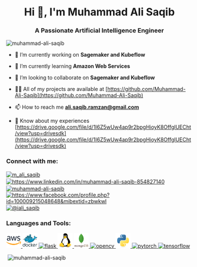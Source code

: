 <h1 align="center">Hi 👋, I'm Muhammad Ali Saqib</h1>
<h3 align="center">A Passionate Artificial Intelligence Engineer</h3>

<p align="left"> <img src="https://komarev.com/ghpvc/?username=muhammad-ali-saqib&label=Profile%20views&color=0e75b6&style=flat" alt="muhammad-ali-saqib" /> </p>

- 🔭 I’m currently working on **Sagemaker and Kubeflow**

- 🌱 I’m currently learning **Amazon Web Services**

- 👯 I’m looking to collaborate on **Sagemaker and Kubeflow**

- 👨‍💻 All of my projects are available at [https://github.com/Muhammad-Ali-Saqib](https://github.com/Muhammad-Ali-Saqib)

- 📫 How to reach me **ali.saqib.ramzan@gmail.com**

- 📄 Know about my experiences [https://drive.google.com/file/d/1I6Z5wUw4ap9r2bpgHioyK8OffglUECht/view?usp=drivesdk](https://drive.google.com/file/d/1I6Z5wUw4ap9r2bpgHioyK8OffglUECht/view?usp=drivesdk)

<h3 align="left">Connect with me:</h3>
<p align="left">
<a href="https://twitter.com/m_ali_saqib" target="blank"><img align="center" src="https://raw.githubusercontent.com/rahuldkjain/github-profile-readme-generator/master/src/images/icons/Social/twitter.svg" alt="m_ali_saqib" height="30" width="40" /></a>
<a href="https://linkedin.com/in/https://www.linkedin.com/in/muhammad-ali-saqib-854827140" target="blank"><img align="center" src="https://raw.githubusercontent.com/rahuldkjain/github-profile-readme-generator/master/src/images/icons/Social/linked-in-alt.svg" alt="https://www.linkedin.com/in/muhammad-ali-saqib-854827140" height="30" width="40" /></a>
<a href="https://stackoverflow.com/users/muhammad-ali-saqib" target="blank"><img align="center" src="https://raw.githubusercontent.com/rahuldkjain/github-profile-readme-generator/master/src/images/icons/Social/stack-overflow.svg" alt="muhammad-ali-saqib" height="30" width="40" /></a>
<a href="https://fb.com/https://www.facebook.com/profile.php?id=100009215048648&mibextid=zbwkwl" target="blank"><img align="center" src="https://raw.githubusercontent.com/rahuldkjain/github-profile-readme-generator/master/src/images/icons/Social/facebook.svg" alt="https://www.facebook.com/profile.php?id=100009215048648&mibextid=zbwkwl" height="30" width="40" /></a>
<a href="https://instagram.com/@iali_saqib" target="blank"><img align="center" src="https://raw.githubusercontent.com/rahuldkjain/github-profile-readme-generator/master/src/images/icons/Social/instagram.svg" alt="@iali_saqib" height="30" width="40" /></a>
</p>

<h3 align="left">Languages and Tools:</h3>
<p align="left"> <a href="https://aws.amazon.com" target="_blank" rel="noreferrer"> <img src="https://raw.githubusercontent.com/devicons/devicon/master/icons/amazonwebservices/amazonwebservices-original-wordmark.svg" alt="aws" width="40" height="40"/> </a> <a href="https://www.docker.com/" target="_blank" rel="noreferrer"> <img src="https://raw.githubusercontent.com/devicons/devicon/master/icons/docker/docker-original-wordmark.svg" alt="docker" width="40" height="40"/> </a> <a href="https://flask.palletsprojects.com/" target="_blank" rel="noreferrer"> <img src="https://www.vectorlogo.zone/logos/pocoo_flask/pocoo_flask-icon.svg" alt="flask" width="40" height="40"/> </a> <a href="https://www.linux.org/" target="_blank" rel="noreferrer"> <img src="https://raw.githubusercontent.com/devicons/devicon/master/icons/linux/linux-original.svg" alt="linux" width="40" height="40"/> </a> <a href="https://www.mongodb.com/" target="_blank" rel="noreferrer"> <img src="https://raw.githubusercontent.com/devicons/devicon/master/icons/mongodb/mongodb-original-wordmark.svg" alt="mongodb" width="40" height="40"/> </a> <a href="https://opencv.org/" target="_blank" rel="noreferrer"> <img src="https://www.vectorlogo.zone/logos/opencv/opencv-icon.svg" alt="opencv" width="40" height="40"/> </a> <a href="https://www.python.org" target="_blank" rel="noreferrer"> <img src="https://raw.githubusercontent.com/devicons/devicon/master/icons/python/python-original.svg" alt="python" width="40" height="40"/> </a> <a href="https://pytorch.org/" target="_blank" rel="noreferrer"> <img src="https://www.vectorlogo.zone/logos/pytorch/pytorch-icon.svg" alt="pytorch" width="40" height="40"/> </a> <a href="https://www.tensorflow.org" target="_blank" rel="noreferrer"> <img src="https://www.vectorlogo.zone/logos/tensorflow/tensorflow-icon.svg" alt="tensorflow" width="40" height="40"/> </a> </p>

<p>&nbsp;<img align="center" src="https://github-readme-stats.vercel.app/api?username=muhammad-ali-saqib&show_icons=true&locale=en" alt="muhammad-ali-saqib" /></p>

